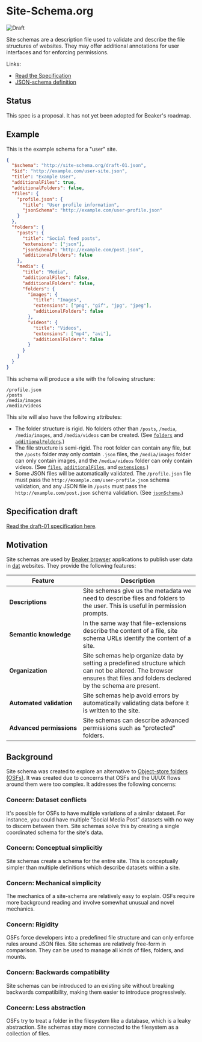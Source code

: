 # Site-Schema.org

![Draft](https://img.shields.io/badge/Draft-In%20progress-yellow.svg)

Site schemas are a description file used to validate and describe the file structures of websites. They may offer additional annotations for user interfaces and for enforcing permissions.

Links:

 - [Read the Specification](./draft-01.md)
 - [JSON-schema definition](./draft-01.json)

## Status

This spec is a proposal. It has not yet been adopted for Beaker's roadmap.

## Example

This is the example schema for a "user" site.

```json
{
  "$schema": "http://site-schema.org/draft-01.json",
  "$id": "http://example.com/user-site.json",
  "title": "Example User",
  "additionalFiles": true,
  "additionalFolders": false,
  "files": {
    "profile.json": {
      "title": "User profile information",
      "jsonSchema": "http://example.com/user-profile.json"
    }
  },
  "folders": {
    "posts": {
      "title": "Social feed posts",
      "extensions": ["json"],
      "jsonSchema": "http://example.com/post.json",
      "additionalFolders": false
    },
    "media": {
      "title": "Media",
      "additionalFiles": false,
      "additionalFolders": false,
      "folders": {
        "images": {
          "title": "Images",
          "extensions": ["png", "gif", "jpg", "jpeg"],
          "additionalFolders": false
        },
        "videos": {
          "title": "Videos",
          "extensions": ["mp4", "avi"],
          "additionalFolders": false
        }
      }
    }
  }
}
```

This schema will produce a site with the following structure:

```
/profile.json
/posts
/media/images
/media/videos
```

This site will also have the following attributes:

 - The folder structure is rigid. No folders other than `/posts`, `/media`, `/media/images`, and `/media/videos` can be created. (See [`folders`](./draft-01.md#folders) and [`additionalFolders`](./draft-01.md#additionalfolders).)
 - The file structure is semi-rigid. The root folder can contain any file, but the `/posts` folder may only contain `.json` files, the `/media/images` folder can only contain images, and the `/media/videos` folder can only contain videos. (See [`files`](./draft-01.md#files), [`additionalFiles`](./draft-01.md#additionalfiles), and [`extensions`](./draft-01.md#extensions).)
 - Some JSON files will be automatically validated. The `/profile.json` file must pass the `http://example.com/user-profile.json` schema validation, and any JSON file in `/posts` must pass the `http://example.com/post.json` schema validation. (See [`jsonSchema`](./draft-01.md#jsonschema).)

## Specification draft

[Read the draft-01 specification here](./draft-01.md).

## Motivation

Site schemas are used by [Beaker browser](https://beakerbrowser.com) applications to publish user data in [dat](https://datproject.org) websites. They provide the following features:

|Feature|Description|
|-|-|
|**Descriptions**|Site schemas give us the metadata we need to describe files and folders to the user. This is useful in permission prompts.|
|**Semantic&nbsp;knowledge**|In the same way that file-extensions describe the content of a file, site schema URLs identify the content of a site.|
|**Organization**|Site schemas help organize data by setting a predefined structure which can not be altered. The browser ensures that files and folders declared by the schema are present.|
|**Automated&nbsp;validation**|Site schemas help avoid errors by automatically validating data before it is written to the site.|
|**Advanced&nbsp;permissions**|Site schemas can describe advanced permissions such as "protected" folders.|

## Background

Site schema was created to explore an alternative to [Object-store folders (OSFs)](https://github.com/beakerbrowser/specs/blob/master/object-store-folder.md). It was created due to concerns that OSFs and the UI/UX flows around them were too complex. It addresses the following concerns:

### Concern: Dataset conflicts

It's possible for OSFs to have multiple variations of a similar dataset. For instance, you could have multiple "Social Media Post" datasets with no way to discern between them. Site schemas solve this by creating a single coordinated schema for the site's data.

### Concern: Conceptual simplicitiy

Site schemas create a schema for the entire site. This is conceptually simpler than multiple definitions which describe datasets within a site.

### Concern: Mechanical simplicity

The mechanics of a site-schema are relatively easy to explain. OSFs require more background reading and involve somewhat unusual and novel mechanics.

### Concern: Rigidity

OSFs force developers into a predefined file structure and can only enforce rules around JSON files. Site schemas are relatively free-form in comparison. They can be used to manage all kinds of files, folders, and mounts.

### Concern: Backwards compatibility

Site schemas can be introduced to an existing site without breaking backwards compatibility, making them easier to introduce progressively.

### Concern: Less abstraction

OSFs try to treat a folder in the filesystem like a database, which is a leaky abstraction. Site schemas stay more connected to the filesystem as a collection of files.
